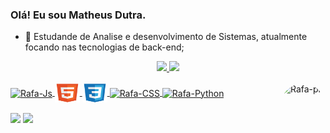### Olá! Eu sou Matheus Dutra.

- 🌱 Estudande de Analise e desenvolvimento de Sistemas, atualmente focando nas tecnologias de back-end;

<div align="center" style"display: inline_block">
  <a href="https://github.com/matheusbbdutra">
  <img height="150em"  src="https://github-readme-stats.vercel.app/api?username=matheusbbdutra&show_icons=true&theme=dracula&include_all_commits=true&count_private=true"/>
  <img height="150em" src="https://github-readme-stats.vercel.app/api/top-langs/?username=matheusbbdutra&layout=compact&langs_count=4&theme=dracula"/>
</div>  
  <div style="display: inline_block"><br>
  <img align="center" alt="Rafa-Js" height="30" width="40" src="https://cdn.jsdelivr.net/gh/devicons/devicon/icons/php/php-original.svg">
  <img align="center" alt="Rafa-HTML" height="30" width="40" src="https://raw.githubusercontent.com/devicons/devicon/master/icons/html5/html5-original.svg">
  <img align="center" alt="Rafa-CSS" height="30" width="40" src="https://raw.githubusercontent.com/devicons/devicon/master/icons/css3/css3-original.svg">
  <img align="center" alt="Rafa-CSS" height="30" width="40" src="https://cdn.jsdelivr.net/gh/devicons/devicon/icons/javascript/javascript-original.svg">
  <img align="center" alt="Rafa-Python" height="30" width="40" src="https://cdn.jsdelivr.net/gh/devicons/devicon/icons/postgresql/postgresql-original.svg">
  <img align="right" alt="Rafa-pic" height="150" style="border-radius:50px;" src="http://clubedosgeeks.com.br/wp-content/uploads/2016/01/dormrm.gif">
</div>
  <br>
  <div>     
  <a href = "mailto:matheusbbdutra@gmail.com"><img src="https://img.shields.io/badge/-Gmail-%23333?style=for-the-badge&logo=gmail&logoColor=white" target="_blank"></a>
  <a href="https://www.linkedin.com/in/matheusbdutra/" target="_blank"><img src="https://img.shields.io/badge/-LinkedIn-%230077B5?style=for-the-badge&logo=linkedin&logoColor=white" target="_blank"></a> 
  </div>
 
